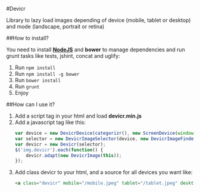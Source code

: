 #Devicr

Library to lazy load images depending of device (mobile, tablet or desktop) and mode (landscape, portrait or retina)

##How to install?

You need to install **[NodeJS](https://github.com/joyent/node/wiki/Installing-Node.js-via-package-manager)** and **bower** to manage dependencies and run grunt tasks like tests, jshint, concat and uglify:

1. Run `npm install`
2. Run `npm install -g bower`
3. Run `bower install`
4. Run `grunt`
5. Enjoy

##How can I use it?

1. Add a script tag in your html and load **devicr.min.js**
2. Add a javascript tag like this:
    ```javascript
    var device = new DevicrDevice(categorizr(), new ScreenDevice(window));
    var selector = new DevicrImageSelector(device, new DevicrImageFinder(device));
    var devicr = new Devicr(selector);
    $('img.devicr').each(function() {
        devicr.adapt(new DevicrImage(this));
    });
    ```
3. Add class devicr to your html, and a source for all devices you want like:
    ```html
    <a class="devicr" mobile="/mobile.jpeg" tablet="/tablet.jpeg" desktop="/desktop.jpeg" retina="/retina.jpeg"></a>
    ```

